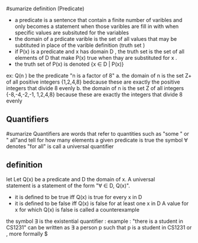 #sumarize 
definition (Predicate)
- a predicate is a sentence that contain a finite number of varibles and only becomes a statement when those varibles are fill in with  when specific values are subsituted for the variables 
- the domain of a prdicate varible is the set of all values that may be subtituted in place of the varible 
definition (truth set )
- if P(x) is a predicate and x has domain D , the truth set is the set of all elements of D that make P(x) true when thay are substituted for x . 
- the truth set of P(x) is denoted {x $\in$ D | P(x)}

ex: 
Q(n ) be the predicate "n is a factor of 8"
a. the domain of n is the set Z+ of all positive integers
	{1,2,4,8} bedcause these are exactly the positive integers that divide 8 evenly 
b. the domain of n is the set Z of all integers 
	{-8,-4,-2,-1, 1,2,4,8} because these are exactly the  integers that divide 8 evenly 
## Quantifiers 
#sumarize 
Quantifiers are words that refer to quantities such as "some " or " all"and tell for how many elements a given predicate is true 
the symbol $\forall$ denotes "for all" is call a universal quantifier 
## definition 
let Let Q(x) be a predicate and D the domain of x. A universal  
statement is a statement of the form  "$\forall$ $\in$ D, Q(x)".
- it is defined to be true iff Q(x) is true for every x in D 
- it is defined to be false iff Q(x) is false for at least one x in D 
A value for x for which Q(x) is false is called a counterexample 

the symbol $\exists$ is the existential quantifier : 
example : "there is a student in CS1231" can be written as 
$\exists$ a person p such that p is a student in CS1231 
or , more formally 
$


